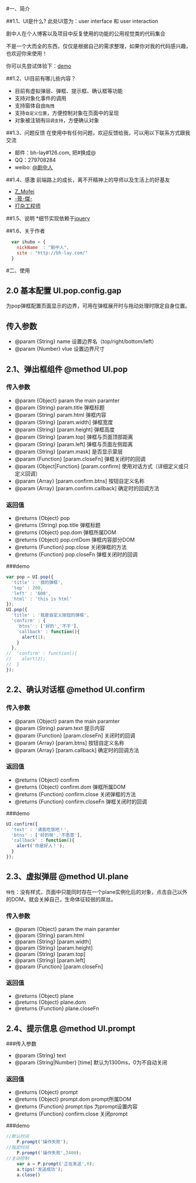 #一、简介

##1.1、UI是什么?
此处UI意为：user interface 和 user interaction

剧中人在个人博客以及项目中反复使用的功能的公用视觉类的代码集合

不是一个大而全的东西，仅仅是根据自己的需求整理，如果你对我的代码感兴趣，也欢迎你来使用！

你可以先尝试体验下：[demo](http://htmlpreview.github.io/?https://github.com/bh-lay/UI/blob/master/demo.html)

##1.2、UI目前有哪儿些内容？

* 目前有虚拟弹层、弹框、提示框、确认框等功能
* 支持对象化事件的调用
* 支持窗体自由`拖拽`
* 支持`自定义位置`，方便控制对象在页面中的呈现
* 对象被注销有`回调支持`，方便确认对象

##1.3、问题反馈
在使用中有任何问题，欢迎反馈给我，可以用以下联系方式跟我交流

* 邮件：bh-lay#126.com, 把#换成@
* QQ：279708284
* weibo: [@剧中人](http://weibo.com/bhlay)


##1.4、感激
前端路上的成长，离不开精神上的导师以及生活上的好基友

* [Z_Mofei](http://weibo.com/zwl1027) 
* [-筱-傑-](http://weibo.com/bbllii)
* [打杂工程师](http://weibo.com/zosong)

##1.5、说明
*细节实现依赖于[jquery](http://jquery.com)

##1.6、关于作者

```javascript
  var ihubo = {
    nickName  : "剧中人",
    site : "http://bh-lay.com/"
  }
```

#二、使用

## 2.0 基本配置 UI.pop.config.gap
 为pop弹框配置页面显示的边界，可用在弹框展开时与拖动处理时限定自身位置。

## 传入参数

 * @param {String} name 设置边界名（top/right/bottom/left）
 * @param {Number} vlue 设置边界尺寸

## 2.1、弹出框组件 @method UI.pop
### 传入参数
 * @param {Object} param the main paramter
 * @param {String} param.title 弹框标题
 * @param {String} param.html 弹框内容
 * @param {String} [param.width] 弹框宽度
 * @param {String} [param.height] 弹框高度
 * @param {String} [param.top] 弹框与页面顶部距离
 * @param {String} [param.left] 弹框与页面左侧距离
 * @param {String} [param.mask] 是否显示蒙层
 * @param {Function} [param.closeFn] 弹框关闭时的回调
 * @param {Object|Function} [param.confirm] 使用对话方式（详细定义或只定义回调）
 * @param {Array} [param.confirm.btns] 按钮自定义名称
 * @param {Array} [param.confirm.callback] 确定时的回调方法

### 返回值
 * @returns {Object} pop
 * @returns {String} pop.title 弹框标题
 * @returns {Object} pop.dom 弹框所属DOM
 * @returns {Object} pop.cntDom 弹框内容部分DOM
 * @returns {Function} pop.close 关闭弹框的方法
 * @returns {Function} pop.closeFn 弹框关闭时的回调
 
###demo
```javascript
var pop = UI.pop({
  'title' : '我的弹框',
  'top' : 200,
  'left' : '600',
  'html' : 'this is html'
});
UI.pop({
  'title' : '我是自定义按钮的弹框',
  'confirm' : {
    'btns' : ['好的','不干'],
    'callback' : function(){
      alert(1);
    }
  },
//  'confirm' : function(){
//    alert(2);
//  }
});
```
 
## 2.2、确认对话框 @method UI.confirm
### 传入参数
 *  @param {Object} param the main paramter
 * 	@param {String} param.text 提示内容
 * 	@param {Function} [param.closeFn] 关闭时的回调
 * 	@param {Array} [param.btns] 按钮自定义名称
 * 	@param {Array} [param.callback] 确定时的回调方法

### 返回值
 * 	@returns {Object} confirm
 * 	@returns {Object} confirm.dom 弹框所属DOM
 * 	@returns {Function} confirm.close 关闭弹框的方法
 * 	@returns {Function} confirm.closeFn 弹框关闭时的回调

###demo
```javascript
UI.confirm({
  'text' : '请我吃饭吧！',
  'btns' : ['好的呀','不愿意'],
  'callback' : function(){
    alert('你是好人！');
  }
});
```

## 2.3、虚拟弹层 @method UI.plane
 `特性`：没有样式，页面中只能同时存在一个plane实例化后的对象，点击自己以外的DOM，就会关掉自己，生命体征较弱的屌丝。
### 传入参数
 * 	@param {Object} param the main paramter
 * 	@param {String} param.html
 * 	@param {String} [param.width]
 * 	@param {String} [param.height]
 * 	@param {String} [param.top]
 * 	@param {String} [param.left]
 * 	@param {Function} [param.closeFn]

### 返回值
 * 	@returns {Object} plane
 * 	@returns {Object} plane.dom
 * 	@returns {Function} plane.closeFn

## 2.4、提示信息 @method UI.prompt
###传入参数
 * 	@param {String} text
 * 	@param {String|Number} [time] 默认为1300ms，0为不自动关闭

### 返回值

 * 	@returns {Object} prompt
 * 	@returns {Object} prompt.dom prompt所属DOM
 * 	@returns {Function} prompt.tips 为prompt设置内容
 * 	@returns {Function} confirm.close 关闭prompt

###demo
```javascript
//默认时间
    P.prompt('操作失败');
//指定时间
    P.prompt('操作失败',2400);
//主动控制
    var a = P.prompt('正在发送',0);
    a.tips('发送成功');
    a.close()
```
